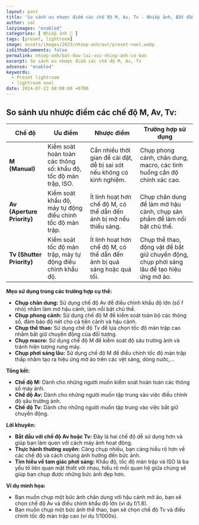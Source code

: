 ```yaml
---
layout: post
title: 'So sánh ưu nhược điểm các chế độ M, Av, Tv - Nhiếp ảnh, Bắt đầu lại từ những thứ nhỏ nhất'
author: sal
lazyimages: "enabled"
categories: [ Nhiếp ảnh 📸 ]
tags: [preset, lightroom]
image: assets/images/2023/nhiep-anh/avt/preset-noel.webp
isGithubComments: false
permalink: nhiep-anh/bat-dau-lai-voi-nhiep-anh-co-ban
excerpt: So sánh ưu nhược điểm các chế độ M, Av, Tv
adsense: "enabled"
keywords:
  - Preset lightroom
  - lightroom noel
date: 2024-07-22 08:08:00 +0700
---
```



## **So sánh ưu nhược điểm các chế độ M, Av, Tv:**

| Chế độ | Ưu điểm | Nhược điểm | Trường hợp sử dụng |
| --- | --- | --- | --- |
| **M (Manual)** | Kiểm soát hoàn toàn các thông số: khẩu độ, tốc độ màn trập, ISO. | Cần nhiều thời gian để cài đặt, dễ bị sai sót nếu không có kinh nghiệm. | Chụp phong cảnh, chân dung, macro, các tình huống cần độ chính xác cao. |
| **Av (Aperture Priority)** | Kiểm soát khẩu độ, máy tự động điều chỉnh tốc độ màn trập. | Ít linh hoạt hơn chế độ M, có thể dẫn đến ảnh bị mờ nếu thiếu sáng. | Chụp chân dung để làm mờ hậu cảnh, chụp sản phẩm để làm nổi bật chủ thể. |
| **Tv (Shutter Priority)** | Kiểm soát tốc độ màn trập, máy tự động điều chỉnh khẩu độ. | Ít linh hoạt hơn chế độ M, có thể dẫn đến ảnh bị quá sáng hoặc quá tối. | Chụp thể thao, động vật để bắt giữ chuyển động, chụp phơi sáng lâu để tạo hiệu ứng mờ ảo. |

**Mẹo sử dụng trong các trường hợp cụ thể:**

*   **Chụp chân dung:** Sử dụng chế độ Av để điều chỉnh khẩu độ lớn (số f nhỏ) nhằm làm mờ hậu cảnh, làm nổi bật chủ thể.
*   **Chụp phong cảnh:** Sử dụng chế độ M để kiểm soát toàn bộ các thông số, đảm bảo độ nét cho cả tiền cảnh và hậu cảnh.
*   **Chụp thể thao:** Sử dụng chế độ Tv để lựa chọn tốc độ màn trập cao nhằm bắt giữ chuyển động của đối tượng.
*   **Chụp macro:** Sử dụng chế độ M để kiểm soát độ sâu trường ảnh và tránh hiện tượng rung máy.
*   **Chụp phơi sáng lâu:** Sử dụng chế độ M để điều chỉnh tốc độ màn trập thấp nhằm tạo ra hiệu ứng mờ ảo trên các vệt sáng, dòng nước,...

**Tổng kết:**

*   **Chế độ M:** Dành cho những người muốn kiểm soát hoàn toàn các thông số máy ảnh.
*   **Chế độ Av:** Dành cho những người muốn tập trung vào việc điều chỉnh độ sâu trường ảnh.
*   **Chế độ Tv:** Dành cho những người muốn tập trung vào việc bắt giữ chuyển động.

**Lời khuyên:**

*   **Bắt đầu với chế độ Av hoặc Tv:** Đây là hai chế độ dễ sử dụng hơn và giúp bạn làm quen với cách máy ảnh hoạt động.
*   **Thực hành thường xuyên:** Càng chụp nhiều, bạn càng hiểu rõ hơn về các chế độ và cách chúng ảnh hưởng đến bức ảnh.
*   **Tìm hiểu về tam giác phơi sáng:** Khẩu độ, tốc độ màn trập và ISO là ba yếu tố liên quan mật thiết với nhau, hiểu rõ mối quan hệ giữa chúng sẽ giúp bạn chụp được những bức ảnh đẹp hơn.

**Ví dụ minh họa:**

*   Bạn muốn chụp một bức ảnh chân dung với hậu cảnh mờ ảo, bạn sẽ chọn chế độ Av và điều chỉnh khẩu độ lớn (ví dụ f/1.8).
*   Bạn muốn chụp một bức ảnh thể thao, bạn sẽ chọn chế độ Tv và điều chỉnh tốc độ màn trập cao (ví dụ 1/1000s).
